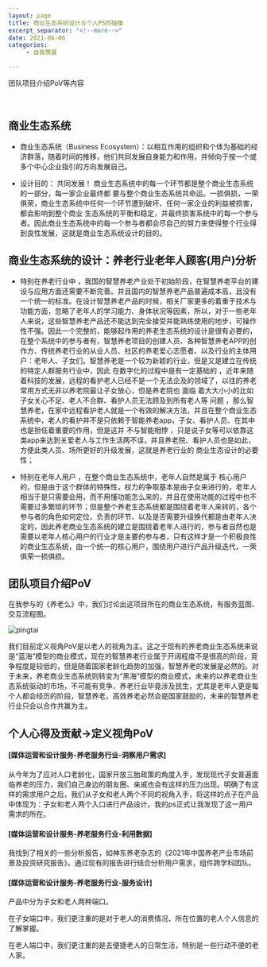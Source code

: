 ```yaml
---
layout: page
title: 商业生态系统设计与个人PS的碰撞
excerpt_separator: "<!--more-->"
date: 2021-06-06
categories:
     - 自我策展

---
```

团队项目介绍PoV等内容
<!--more-->
&nbsp;
## 商业生态系统
- 商业生态系统（Business Ecosystem）：以相互作用的组织和个体为基础的经济群落，随着时间的推移，他们共同发展自身能力和作用，并倾向于按一个或多个中心企业指引的方向发展自己。

- 设计目的： 共同发展！ 商业生态系统中的每一个环节都是整个商业生态系统的一部分，每一家企业最终都 要与整个商业生态系统共命运。一损俱损，一荣俱荣，商业生态系统中任何一个环节遭到破坏、任何一家企业的利益被损害，都会影响到整个商业 生态系统的平衡和稳定，并最终损害系统中的每一个参与者。因此商业生态系统中的每一个参与者都会尽自己的努力来使得整个行业得到良性发展，这就是商业生态系统设计的目的。

## 商业生态系统的设计：养老行业老年人顾客(用户)分析
- 特别在养老行业中 ，我国的智慧养老产业处于初始阶段，在智慧养老平台的建设与应用方面还需要不断完善。并且国内的智慧养老产品普遍成本高，且没有一个统一的标准。在设计智慧养老产品的时候，相关厂家更多的着重于技术与功能方面，忽略了老年人的学习能力、身体状况等因素，所以，对于一些老年人来说，这些智慧养老产品还不能达到完全接受并能熟练使用的地步，可操作性不强。因此一个完整的，能够起作用的养老生态系统的设计是很有必要的，在整个系统中的参与者有，智慧养老项目的创建人员、各种智慧养老APP的创作方、传统养老行业的从业人员、社区的养老爱心志愿者、以及行业的主体用户：老年人、子女们。智慧养老是一个较为新颖的行业，但是又是建立在传统的特定人群服务行业中，因此 在数字化的过程中是有一定基础的 ，近年来随着科技的发展，远程的看护老人已经不是一个无法企及的领域了，以往的养老常用方式无非以养老院最让子女放心，但是养老院也 面临 着大大小小的比如子女关心不足、老人不合群、看护人员无法顾及到所有老人等 问题 ，那么智慧养老，在家中远程看护老人就是一个有效的解决方法，并且在整个商业生态系统中，老人的看护并不是只依赖于智能养老app，子女、看护人员、在其中也是担任着重要的作用，但是这并 不与智能相悖 ，只是说子女等可以依靠这类app来达到关爱老人与工作生活两不误，并且养老院、看护人员也是如此，方便此类人员、场所更好的升级发展，这就是养老行业的 商业生态设计的必要性；

- 特别在老年人用户 ，在整个商业生态系统中，老年人自然是属于 核心用户 的，但是由于这个群体的特殊性，权力的争取基本是由子女来进行的，老年人相当于是只需要会用，而不用懂功能怎么来的，并且在使用功能的过程中也不需要过多繁琐的环节；但是整个养老生态系统都是围绕着老年人来转的，各个参与者的角色如何定位、负责的环节、以及是否需要升级换代都是由老年人决定的，因此养老商业生态系统的建立是围绕着老年人进行的，参与者自然也是需要以老年人核心用户的行业才是主要的参与者，只有这样才是一个积极良性的商业生态系统，由一个统一的核心用户，围绕用户进行产品升级迭代，一荣俱荣一损俱损。

## 团队项目介绍PoV
在我参与的《养老么》中，我们讨论出这项目所在的商业生态系统，有服务蓝图、交互流程图。

![pingtai](https://gitee.com/EdisonQXF/Xiaofeng/raw/gh-pages/assets/images/pingtai.png)

我们目前定义视角PoV是以老人的视角为主。这之于现有的养老商业生态系统来说是“蓝海”模型的商业模式，现在的智慧养老行业属于开阔程度不是很高的阶段，竞争程度是较低的，但是随着国家老龄化趋势的加强，智慧养老的发展是必然的。对于未来，养老商业生态系统则转变为“黑海”模型的商业模式，未来的以养老商业生态系统驱动的市场，不可能有竞争，养老行业毕竟涉及民生，尤其是老年人更是每个人都会经历的阶段，智慧养老，高效养老必然会是国家鼓励的，未来的智慧养老行业只会以合作共赢为主。

## 个人心得及贡献→定义视角PoV

#### [媒体运营和设计服务-养老服务行业-洞察用户需求]
从今年为了应对人口老龄化，国家开放三胎政策的角度入手，发现现代子女普遍面临养老的压力，我们自己身边的朋友圈、亲戚也会有这样的压力出现。明确了有这样的需求用户之后，我们从子女和老人两个不同的视角入手，将这样的点子在产品中体现为：子女和老人两个入口进行产品设计。我的ps正式让我发现了这一用户需求的所在。

#### [媒体运营和设计服务-养老服务行业-利用数据]
我找到了相关的一些分析报告，如神东养老杂志的《2021年中国养老产业市场前景及投资研究报告》。通过现有的报告进行结合分析用户需求，组件跨学科团队。

#### [媒体运营和设计服务-养老服务行业-服务设计]
产品中分为子女和老人两种端口。

在子女端口中，我们更注重的是对于老人的消费情况、所在位置的老人个人信息的了解掌握。

在老人端口中，我们更注重的是去便捷老人的日常生活，特别是一些行动不便的老人家。
